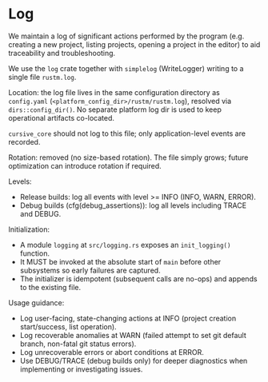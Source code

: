 # Log

We maintain a log of significant actions performed by the program (e.g. creating a new project, listing projects, opening a project in the editor) to aid traceability and troubleshooting.

We use the `log` crate together with `simplelog` (WriteLogger) writing to a single file `rustm.log`.

Location: the log file lives in the same configuration directory as `config.yaml` (`<platform_config_dir>/rustm/rustm.log`), resolved via `dirs::config_dir()`. No separate platform log dir is used to keep operational artifacts co-located.

`cursive_core` should not log to this file; only application-level events are recorded.

Rotation: removed (no size-based rotation). The file simply grows; future optimization can introduce rotation if required.

Levels:

- Release builds: log all events with level >= INFO (INFO, WARN, ERROR).
- Debug builds (cfg(debug_assertions)): log all levels including TRACE and DEBUG.

Initialization:

- A module `logging` at `src/logging.rs` exposes an `init_logging()` function.
- It MUST be invoked at the absolute start of `main` before other subsystems so early failures are captured.
- The initializer is idempotent (subsequent calls are no-ops) and appends to the existing file.

Usage guidance:

- Log user-facing, state-changing actions at INFO (project creation start/success, list operation).
- Log recoverable anomalies at WARN (failed attempt to set git default branch, non-fatal git status errors).
- Log unrecoverable errors or abort conditions at ERROR.
- Use DEBUG/TRACE (debug builds only) for deeper diagnostics when implementing or investigating issues.
